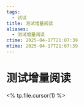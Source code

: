 ```yaml
---
tags:
  - 试试
title: 测试增量阅读
aliases:
  - 测试增量阅读
ctime: 2025-04-17T21:07:39
mtime: 2025-04-17T21:07:39
---
```


# 测试增量阅读

<% tp.file.cursor(1) %>
